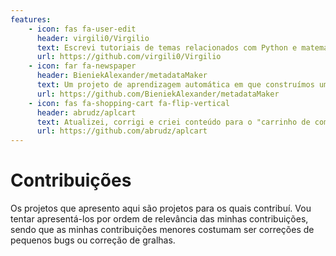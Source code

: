 ```yaml
---
features:
    - icon: fas fa-user-edit
      header: virgili0/Virgilio
      text: Escrevi tutoriais de temas relacionados com Python e matemática para o projeto Virgilio
      url: https://github.com/virgili0/Virgilio
    - icon: far fa-newspaper
      header: BieniekAlexander/metadataMaker
      text: Um projeto de aprendizagem automática em que construímos um modelo para determinar a área científica de um artigo
      url: https://github.com/BieniekAlexander/metadataMaker
    - icon: fas fa-shopping-cart fa-flip-vertical
      header: abrudz/aplcart
      text: Atualizei, corrigi e criei conteúdo para o "carrinho de compras de APL"
      url: https://github.com/abrudz/aplcart
---
```


# Contribuições <i class="fas fa-hands-helping"></i>

Os projetos que apresento aqui são projetos para os quais contribuí. Vou tentar apresentá-los por ordem de relevância das minhas contribuições, sendo que as minhas contribuições menores costumam ser correções de pequenos bugs ou correção de gralhas.
